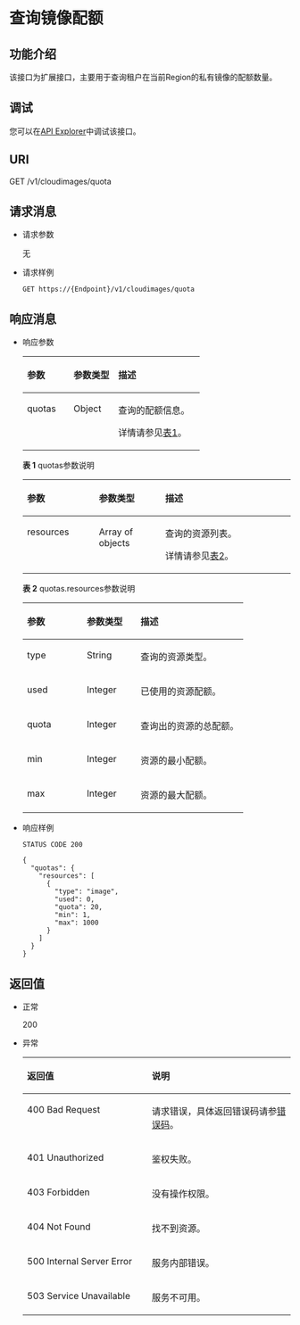 # 查询镜像配额<a name="ims_03_0630"></a>

## 功能介绍<a name="section4688667014416"></a>

该接口为扩展接口，主要用于查询租户在当前Region的私有镜像的配额数量。

## 调试<a name="section44686511322"></a>

您可以在[API Explorer](https://apiexplorer.developer.huaweicloud.com/apiexplorer/doc?locale=zh-cn&consoleCurrentProductId=ims&consoleCurrentProductshort=&product=IMS&api=ShowImageQuota)中调试该接口。

## URI<a name="section58030181144720"></a>

GET /v1/cloudimages/quota

## 请求消息<a name="section16881426144740"></a>

-   请求参数

    无

-   请求样例

    ```
    GET https://{Endpoint}/v1/cloudimages/quota
    ```


## 响应消息<a name="section28921683144828"></a>

-   响应参数

    <a name="table30935819144853"></a>
    <table><thead align="left"><tr id="row17974559144853"><th class="cellrowborder" valign="top" width="26.267373262673733%" id="mcps1.1.4.1.1"><p id="p46653204144853"><a name="p46653204144853"></a><a name="p46653204144853"></a>参数</p>
    </th>
    <th class="cellrowborder" valign="top" width="25.237476252374762%" id="mcps1.1.4.1.2"><p id="p8147776144853"><a name="p8147776144853"></a><a name="p8147776144853"></a>参数类型</p>
    </th>
    <th class="cellrowborder" valign="top" width="48.4951504849515%" id="mcps1.1.4.1.3"><p id="p55990086144853"><a name="p55990086144853"></a><a name="p55990086144853"></a>描述</p>
    </th>
    </tr>
    </thead>
    <tbody><tr id="row38903117144853"><td class="cellrowborder" valign="top" width="26.267373262673733%" headers="mcps1.1.4.1.1 "><p id="p64144764144853"><a name="p64144764144853"></a><a name="p64144764144853"></a>quotas</p>
    </td>
    <td class="cellrowborder" valign="top" width="25.237476252374762%" headers="mcps1.1.4.1.2 "><p id="p14115701144853"><a name="p14115701144853"></a><a name="p14115701144853"></a>Object</p>
    </td>
    <td class="cellrowborder" valign="top" width="48.4951504849515%" headers="mcps1.1.4.1.3 "><p id="p2521102144853"><a name="p2521102144853"></a><a name="p2521102144853"></a>查询的配额信息。</p>
    <p id="p15441192583115"><a name="p15441192583115"></a><a name="p15441192583115"></a>详情请参见<a href="#table147763014020">表1</a>。</p>
    </td>
    </tr>
    </tbody>
    </table>

    **表 1**  quotas参数说明

    <a name="table147763014020"></a>
    <table><thead align="left"><tr id="row17776405010"><th class="cellrowborder" valign="top" width="26.807319268073194%" id="mcps1.2.4.1.1"><p id="p57772001105"><a name="p57772001105"></a><a name="p57772001105"></a>参数</p>
    </th>
    <th class="cellrowborder" valign="top" width="24.707529247075293%" id="mcps1.2.4.1.2"><p id="p1477730605"><a name="p1477730605"></a><a name="p1477730605"></a>参数类型</p>
    </th>
    <th class="cellrowborder" valign="top" width="48.485151484851514%" id="mcps1.2.4.1.3"><p id="p15777801503"><a name="p15777801503"></a><a name="p15777801503"></a>描述</p>
    </th>
    </tr>
    </thead>
    <tbody><tr id="row157772001800"><td class="cellrowborder" valign="top" width="26.807319268073194%" headers="mcps1.2.4.1.1 "><p id="p167776019017"><a name="p167776019017"></a><a name="p167776019017"></a>resources</p>
    </td>
    <td class="cellrowborder" valign="top" width="24.707529247075293%" headers="mcps1.2.4.1.2 "><p id="p27772001005"><a name="p27772001005"></a><a name="p27772001005"></a>Array of objects</p>
    </td>
    <td class="cellrowborder" valign="top" width="48.485151484851514%" headers="mcps1.2.4.1.3 "><p id="p1577710017013"><a name="p1577710017013"></a><a name="p1577710017013"></a>查询的资源列表。</p>
    <p id="p1710610712410"><a name="p1710610712410"></a><a name="p1710610712410"></a>详情请参见<a href="#table29581211801">表2</a>。</p>
    </td>
    </tr>
    </tbody>
    </table>

    **表 2**  quotas.resources参数说明

    <a name="table29581211801"></a>
    <table><thead align="left"><tr id="row1895813111011"><th class="cellrowborder" valign="top" width="27.06729327067293%" id="mcps1.2.4.1.1"><p id="p109581111016"><a name="p109581111016"></a><a name="p109581111016"></a>参数</p>
    </th>
    <th class="cellrowborder" valign="top" width="24.347565243475653%" id="mcps1.2.4.1.2"><p id="p4958121607"><a name="p4958121607"></a><a name="p4958121607"></a>参数类型</p>
    </th>
    <th class="cellrowborder" valign="top" width="48.585141485851416%" id="mcps1.2.4.1.3"><p id="p11959017013"><a name="p11959017013"></a><a name="p11959017013"></a>描述</p>
    </th>
    </tr>
    </thead>
    <tbody><tr id="row995951409"><td class="cellrowborder" valign="top" width="27.06729327067293%" headers="mcps1.2.4.1.1 "><p id="p119591518018"><a name="p119591518018"></a><a name="p119591518018"></a>type</p>
    </td>
    <td class="cellrowborder" valign="top" width="24.347565243475653%" headers="mcps1.2.4.1.2 "><p id="p9959216015"><a name="p9959216015"></a><a name="p9959216015"></a>String</p>
    </td>
    <td class="cellrowborder" valign="top" width="48.585141485851416%" headers="mcps1.2.4.1.3 "><p id="p129597116019"><a name="p129597116019"></a><a name="p129597116019"></a>查询的资源类型。</p>
    </td>
    </tr>
    <tr id="row295919112011"><td class="cellrowborder" valign="top" width="27.06729327067293%" headers="mcps1.2.4.1.1 "><p id="p3959181809"><a name="p3959181809"></a><a name="p3959181809"></a>used</p>
    </td>
    <td class="cellrowborder" valign="top" width="24.347565243475653%" headers="mcps1.2.4.1.2 "><p id="p10959211404"><a name="p10959211404"></a><a name="p10959211404"></a>Integer</p>
    </td>
    <td class="cellrowborder" valign="top" width="48.585141485851416%" headers="mcps1.2.4.1.3 "><p id="p189594110013"><a name="p189594110013"></a><a name="p189594110013"></a>已使用的资源配额。</p>
    </td>
    </tr>
    <tr id="row795911301"><td class="cellrowborder" valign="top" width="27.06729327067293%" headers="mcps1.2.4.1.1 "><p id="p1795915119015"><a name="p1795915119015"></a><a name="p1795915119015"></a>quota</p>
    </td>
    <td class="cellrowborder" valign="top" width="24.347565243475653%" headers="mcps1.2.4.1.2 "><p id="p129591818011"><a name="p129591818011"></a><a name="p129591818011"></a>Integer</p>
    </td>
    <td class="cellrowborder" valign="top" width="48.585141485851416%" headers="mcps1.2.4.1.3 "><p id="p295918110014"><a name="p295918110014"></a><a name="p295918110014"></a>查询出的资源的总配额。</p>
    </td>
    </tr>
    <tr id="row5959311709"><td class="cellrowborder" valign="top" width="27.06729327067293%" headers="mcps1.2.4.1.1 "><p id="p895931304"><a name="p895931304"></a><a name="p895931304"></a>min</p>
    </td>
    <td class="cellrowborder" valign="top" width="24.347565243475653%" headers="mcps1.2.4.1.2 "><p id="p1095911116012"><a name="p1095911116012"></a><a name="p1095911116012"></a>Integer</p>
    </td>
    <td class="cellrowborder" valign="top" width="48.585141485851416%" headers="mcps1.2.4.1.3 "><p id="p139592110017"><a name="p139592110017"></a><a name="p139592110017"></a>资源的最小配额。</p>
    </td>
    </tr>
    <tr id="row18959111307"><td class="cellrowborder" valign="top" width="27.06729327067293%" headers="mcps1.2.4.1.1 "><p id="p2959151404"><a name="p2959151404"></a><a name="p2959151404"></a>max</p>
    </td>
    <td class="cellrowborder" valign="top" width="24.347565243475653%" headers="mcps1.2.4.1.2 "><p id="p12959411603"><a name="p12959411603"></a><a name="p12959411603"></a>Integer</p>
    </td>
    <td class="cellrowborder" valign="top" width="48.585141485851416%" headers="mcps1.2.4.1.3 "><p id="p995941803"><a name="p995941803"></a><a name="p995941803"></a>资源的最大配额。</p>
    </td>
    </tr>
    </tbody>
    </table>

-   响应样例

    ```
    STATUS CODE 200
    ```

    ```
    {
      "quotas": {
        "resources": [
          {
            "type": "image",
            "used": 0,
            "quota": 20,
            "min": 1,
            "max": 1000
          }
        ]
      }
    }
    ```


## 返回值<a name="section40084941"></a>

-   正常

    200

-   异常

    <a name="table56259839144728"></a>
    <table><thead align="left"><tr id="row64271486144728"><th class="cellrowborder" valign="top" width="46.54%" id="mcps1.1.3.1.1"><p id="p38607917144728"><a name="p38607917144728"></a><a name="p38607917144728"></a>返回值</p>
    </th>
    <th class="cellrowborder" valign="top" width="53.459999999999994%" id="mcps1.1.3.1.2"><p id="p40233605144728"><a name="p40233605144728"></a><a name="p40233605144728"></a>说明</p>
    </th>
    </tr>
    </thead>
    <tbody><tr id="row37696557144728"><td class="cellrowborder" valign="top" width="46.54%" headers="mcps1.1.3.1.1 "><p id="p33522253144728"><a name="p33522253144728"></a><a name="p33522253144728"></a>400 Bad Request</p>
    </td>
    <td class="cellrowborder" valign="top" width="53.459999999999994%" headers="mcps1.1.3.1.2 "><p id="p30947982144728"><a name="p30947982144728"></a><a name="p30947982144728"></a>请求错误，具体返回错误码请参<a href="错误码.md">错误码</a>。</p>
    </td>
    </tr>
    <tr id="row23758615144728"><td class="cellrowborder" valign="top" width="46.54%" headers="mcps1.1.3.1.1 "><p id="p45399697144728"><a name="p45399697144728"></a><a name="p45399697144728"></a>401 Unauthorized</p>
    </td>
    <td class="cellrowborder" valign="top" width="53.459999999999994%" headers="mcps1.1.3.1.2 "><p id="p53496868144728"><a name="p53496868144728"></a><a name="p53496868144728"></a>鉴权失败。</p>
    </td>
    </tr>
    <tr id="row11709766144728"><td class="cellrowborder" valign="top" width="46.54%" headers="mcps1.1.3.1.1 "><p id="p8966960144728"><a name="p8966960144728"></a><a name="p8966960144728"></a>403 Forbidden</p>
    </td>
    <td class="cellrowborder" valign="top" width="53.459999999999994%" headers="mcps1.1.3.1.2 "><p id="p55235142144728"><a name="p55235142144728"></a><a name="p55235142144728"></a>没有操作权限。</p>
    </td>
    </tr>
    <tr id="row27354238144728"><td class="cellrowborder" valign="top" width="46.54%" headers="mcps1.1.3.1.1 "><p id="p1100802144728"><a name="p1100802144728"></a><a name="p1100802144728"></a>404 Not Found</p>
    </td>
    <td class="cellrowborder" valign="top" width="53.459999999999994%" headers="mcps1.1.3.1.2 "><p id="p22056167144728"><a name="p22056167144728"></a><a name="p22056167144728"></a>找不到资源。</p>
    </td>
    </tr>
    <tr id="row64287781144728"><td class="cellrowborder" valign="top" width="46.54%" headers="mcps1.1.3.1.1 "><p id="p39927806144728"><a name="p39927806144728"></a><a name="p39927806144728"></a>500 Internal Server Error</p>
    </td>
    <td class="cellrowborder" valign="top" width="53.459999999999994%" headers="mcps1.1.3.1.2 "><p id="p12926859144728"><a name="p12926859144728"></a><a name="p12926859144728"></a>服务内部错误。</p>
    </td>
    </tr>
    <tr id="row49232873144728"><td class="cellrowborder" valign="top" width="46.54%" headers="mcps1.1.3.1.1 "><p id="p28439776144728"><a name="p28439776144728"></a><a name="p28439776144728"></a>503 Service Unavailable</p>
    </td>
    <td class="cellrowborder" valign="top" width="53.459999999999994%" headers="mcps1.1.3.1.2 "><p id="p21920511144728"><a name="p21920511144728"></a><a name="p21920511144728"></a>服务不可用。</p>
    </td>
    </tr>
    </tbody>
    </table>


